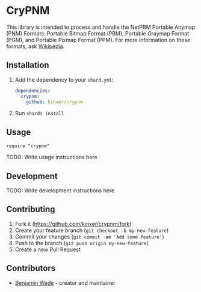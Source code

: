# CryPNM

This library is intended to process and handle the NetPBM Portable Anymap (PNM)
Formats: Portable Bitmap Format (PBM), Portable Graymap Format (PGM), and
Portable Pixmap Format (PPM). For more information on these formats, ask
[Wikipedia](https://en.wikipedia.org/wiki/Netpbm_format).

## Installation

1. Add the dependency to your `shard.yml`:

   ```yaml
   dependencies:
     crypnm:
       github: kinxer/crypnm
   ```

2. Run `shards install`

## Usage

```crystal
require "crypnm"
```

TODO: Write usage instructions here

## Development

TODO: Write development instructions here

## Contributing

1. Fork it (<https://github.com/kinxer/crypnm/fork>)
2. Create your feature branch (`git checkout -b my-new-feature`)
3. Commit your changes (`git commit -am 'Add some feature'`)
4. Push to the branch (`git push origin my-new-feature`)
5. Create a new Pull Request

## Contributors

- [Benjamin Wade](https://github.com/kinxer) - creator and maintainer
